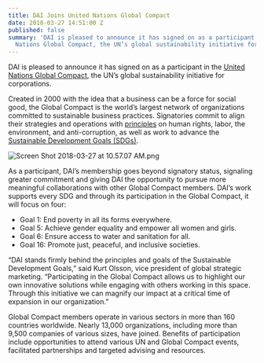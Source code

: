 ```yaml
---
title: DAI Joins United Nations Global Compact
date: 2018-03-27 14:51:00 Z
published: false
summary: 'DAI is pleased to announce it has signed on as a participant in the United
  Nations Global Compact, the UN’s global sustainability initiative for corporations. '
---
```


DAI is pleased to announce it has signed on as a participant in the [United Nations Global Compact](https://www.unglobalcompact.org/), the UN’s global sustainability initiative for corporations. 

Created in 2000 with the idea that a business can be a force for social good, the Global Compact is the world’s largest network of organizations committed to sustainable business practices. Signatories commit to align their strategies and operations with [principles](https://www.unglobalcompact.org/what-is-gc/mission/principles) on human rights, labor, the environment, and anti-corruption, as well as work to advance the [Sustainable Development Goals (SDGs)](http://www.un.org/sustainabledevelopment/sustainable-development-goals/). 

![Screen Shot 2018-03-27 at 10.57.07 AM.png](/uploads/Screen%20Shot%202018-03-27%20at%2010.57.07%20AM.png)

As a participant, DAI’s membership goes beyond signatory status, signaling greater commitment and giving DAI the opportunity to pursue more meaningful collaborations with other Global Compact members. DAI’s work supports every SDG and through its participation in the Global Compact, it will focus on four:

* Goal 1: End poverty in all its forms everywhere.
* Goal 5: Achieve gender equality and empower all women and girls.
* Goal 6: Ensure access to water and sanitation for all.
* Goal 16: Promote just, peaceful, and inclusive societies.

“DAI stands firmly behind the principles and goals of the Sustainable Development Goals,” said Kurt Olsson, vice president of global strategic marketing. “Participating in the Global Compact allows us to highlight our own innovative solutions while engaging with others working in this space. Through this initiative we can magnify our impact at a critical time of expansion in our organization.” 

Global Compact members operate in various sectors in more than 160 countries worldwide. Nearly 13,000 organizations, including more than 9,500 companies of various sizes, have joined. Benefits of participation include opportunities to attend various UN and Global Compact events, facilitated partnerships and targeted advising and resources. 